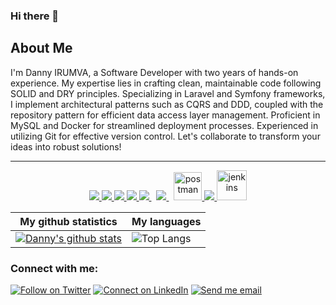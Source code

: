 ### Hi there 👋

## About Me
I'm Danny IRUMVA, a Software Developer with two years of hands-on experience. My expertise lies in crafting clean, maintainable code following SOLID and DRY principles. Specializing in Laravel and Symfony frameworks, I implement architectural patterns such as CQRS and DDD, coupled with the repository pattern for efficient data access layer management. Proficient in MySQL and Docker for streamlined deployment processes. Experienced in utilizing Git for effective version control. Let's collaborate to transform your ideas into robust solutions!

___
<p align="center"> 
    <a href="https://developer.mozilla.org/en-US/docs/Web/JavaScript" target="_blank"> <img src="https://img.icons8.com/color/48/000000/javascript.png"/> </a> 
    <a href="https://www.w3.org/html/" target="_blank"> <img src="https://img.icons8.com/color/48/000000/html-5.png"/> </a> 
    <a href="https://www.w3schools.com/css/" target="_blank"> <img src="https://img.icons8.com/color/48/000000/css3.png"/> </a> 
    <a href="https://getbootstrap.com" target="_blank"> <img src="https://img.icons8.com/color/48/000000/bootstrap.png"/> </a>
    <a style="padding-right:8px;" href="https://nodejs.org" target="_blank"> <img src="https://img.icons8.com/color/48/000000/nodejs.png"/> </a> 
    <a style="padding-right:8px;" href="https://www.mysql.com/" target="_blank"> <img src="https://img.icons8.com/fluent/50/000000/mysql-logo.png"/> </a>
    <a href="https://postman.com" target="_blank"> <img src="https://www.vectorlogo.zone/logos/getpostman/getpostman-icon.svg" alt="postman" width="45" height="45"/> </a>   
    <a href="https://git-scm.com/" target="_blank"> <img src="https://img.icons8.com/color/48/000000/git.png"/> </a> 
    <a href="https://www.jenkins.io" target="_blank"> <img src="https://www.vectorlogo.zone/logos/jenkins/jenkins-icon.svg" alt="jenkins" width="48" height="48"/> </a> 
</p>

|My github statistics|My languages|
|-|-|
|[![Danny's github stats](https://github-readme-stats.vercel.app/api?username=dannyirumva&count_private=true&show_icons=true&theme=dark&hide_title=true)](https://github.com/dannyirumva)|![Top Langs](https://github-readme-stats.vercel.app/api/top-langs/?username=dannyirumva&show_icons=true&langs_count=10&theme=dark&layout=compact&hide_title=true)


### Connect with me:

[![Follow on Twitter](https://img.shields.io/badge/--twitter?label=Twitter&logo=Twitter&style=social)](https://twitter.com/CreativesXenon) [![Connect on LinkedIn](https://img.shields.io/badge/--linkedin?label=LinkedIn&logo=LinkedIn&style=social)](https://www.linkedin.com/in/danny-irumva-063227205/) [![Send me email](https://img.shields.io/badge/--gmail?label=Gmail&logo=Gmail&style=social)](boyg87059@gmail.com)
